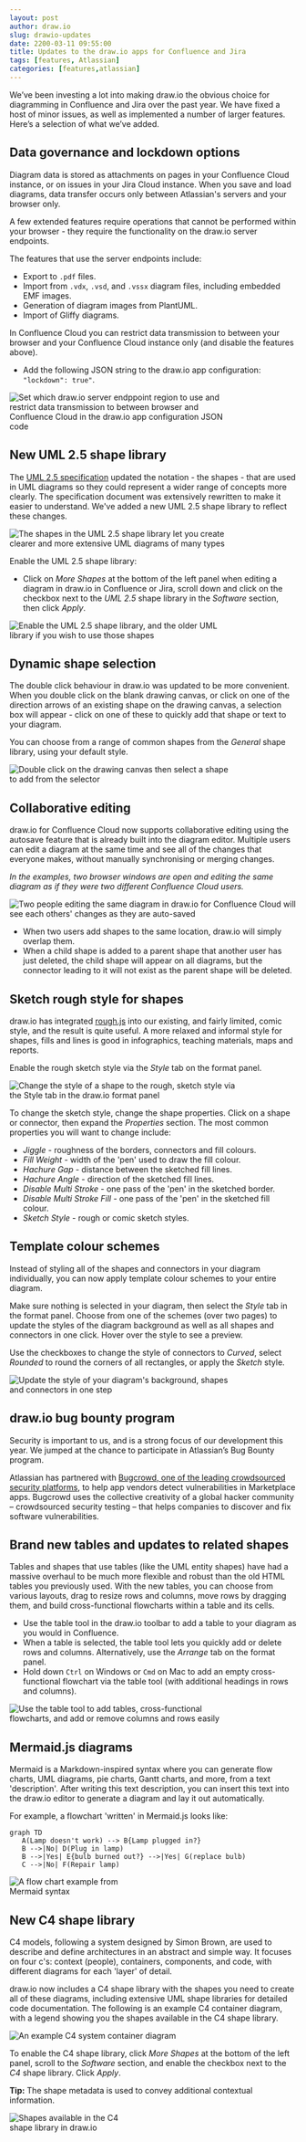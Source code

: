 ```yaml
---
layout: post
author: draw.io
slug: drawio-updates
date: 2200-03-11 09:55:00
title: Updates to the draw.io apps for Confluence and Jira
tags: [features, Atlassian]
categories: [features,atlassian]
---
```


We’ve been investing a lot into making draw.io the obvious choice for diagramming in Confluence and Jira over the past year. We have fixed a host of minor issues, as well as implemented a number of larger features. Here’s a selection of what we’ve added.

## Data governance and lockdown options

Diagram data is stored as attachments on pages in your Confluence Cloud instance, or on issues in your Jira Cloud instance. When you save and load diagrams, data transfer occurs only between Atlassian's servers and your browser only. 

A few extended features require operations that cannot be performed within your browser - they require the functionality on the draw.io server endpoints. 

The features that use the server endpoints include:

* Export to ``.pdf`` files.
* Import from ``.vdx``, ``.vsd``, and ``.vssx`` diagram files, including embedded EMF images.
* Generation of diagram images from PlantUML.
* Import of Gliffy diagrams.

In Confluence Cloud you can restrict data transmission to between your browser and your Confluence Cloud instance only (and disable the features above). 
* Add the following JSON string to the draw.io app configuration: ``"lockdown": true"``.

<img src="/assets/img/blog/confluence-cloud-data-governance-lockdown-configuration.png" style="width=100%;max-width:400px;height:auto;" alt="Set which draw.io server endppoint region to use and restrict data transmission to between browser and Confluence Cloud in the draw.io app configuration JSON code">

## New UML 2.5 shape library

The [UML 2.5 specification](https://www.omg.org/spec/UML/2.5/About-UML/) updated the notation - the shapes - that are used in UML diagrams so they could represent a wider range of concepts more clearly. The specification document was extensively rewritten to make it easier to understand. We've added a new UML 2.5 shape library to reflect these changes. 

<img src="/assets/img/blog/uml-2-5-shape-library.png" style="width=100%;max-width:400px;height:auto;" alt="The shapes in the UML 2.5 shape library let you create clearer and more extensive UML diagrams of many types">

Enable the UML 2.5 shape library:
* Click on _More Shapes_ at the bottom of the left panel when editing a diagram in draw.io in Confluence or Jira, scroll down and click on the checkbox next to the _UML 2.5_ shape library in the _Software_ section, then click _Apply_. 

<img src="/assets/img/blog/uml-2-5-shape-library-enable.png" style="width=100%;max-width:400px;height:auto;" alt="Enable the UML 2.5 shape library, and the older UML library if you wish to use those shapes">

## Dynamic shape selection

The double click behaviour in draw.io was updated to be more convenient. When you double click on the blank drawing canvas, or click on one of the direction arrows of an existing shape on the drawing canvas, a selection box will appear - click on one of these to quickly add that shape or text to your diagram.

You can choose from a range of common shapes from the _General_ shape library, using your default style.

<img src="/assets/img/blog/confluence-cloud-shape-selection.gif" style="width=100%;max-width:400px;height:auto;" alt="Double click on the drawing canvas then select a shape to add from the selector">

## Collaborative editing

draw.io for Confluence Cloud now supports collaborative editing using the autosave feature that is already built into the diagram editor. Multiple users can edit a diagram at the same time and see all of the changes that everyone makes, without manually synchronising or merging changes. 

_In the examples, two browser windows are open and editing the same diagram as if they were two different Confluence Cloud users._

<img src="/assets/img/blog/confluence-cloud-collaborative-editing.gif" style="max-width:100%;height:auto;" alt="Two people editing the same diagram in draw.io for Confluence Cloud will see each others' changes as they are auto-saved">

* When two users add shapes to the same location, draw.io will simply overlap them. 
* When a child shape is added to a parent shape that another user has just deleted, the child shape will appear on all diagrams, but the connector leading to it will not exist as the parent shape will be deleted.

## Sketch rough style for shapes

draw.io has integrated [rough.js](https://roughjs.com/) into our existing, and fairly limited, comic style, and the result is quite useful. A more relaxed and informal style for shapes, fills and lines is good in infographics, teaching materials, maps and reports. 

Enable the rough sketch style via the _Style_ tab on the format panel. 

<img src="/assets/img/blog/confluence-cloud-sketch-style.png" style="width=100%;max-width:400px;height:auto;" alt="Change the style of a shape to the rough, sketch style via the Style tab in the draw.io format panel">

To change the sketch style, change the shape properties. Click on a shape or connector, then expand the _Properties_ section. The most common properties you will want to change include:

* _Jiggle_ - roughness of the borders, connectors and fill colours.
* _Fill Weight_ - width of the 'pen' used to draw the fill colour.
* _Hachure Gap_ - distance between the sketched fill lines.
* _Hachure Angle_ - direction of the sketched fill lines.
* _Disable Multi Stroke_ - one pass of the 'pen' in the sketched border.
* _Disable Multi Stroke Fill_ - one pass of the 'pen' in the sketched fill colour.
* _Sketch Style_ - rough or comic sketch styles.

## Template colour schemes

Instead of styling all of the shapes and connectors in your diagram individually, you can now apply template colour schemes to your entire diagram. 

Make sure nothing is selected in your diagram, then select the _Style_ tab in the format panel. Choose from one of the schemes (over two pages) to update the styles of the diagram background as well as all shapes and connectors in one click. Hover over the style to see a preview. 

Use the checkboxes to change the style of connectors to _Curved_, select _Rounded_ to round the corners of all rectangles, or apply the _Sketch_ style.

<img src="/assets/img/blog/diagram-style-templates.png" style="width=100%;max-width:400px;height:auto;" alt="Update the style of your diagram's background, shapes and connectors in one step">

## draw.io bug bounty program

Security is important to us, and is a strong focus of our development this year. We jumped at the chance to participate in Atlassian’s Bug Bounty program. 

Atlassian has partnered with [Bugcrowd, one of the leading crowdsourced security platforms](https://www.bugcrowd.com/products/bug-bounty/), to help app vendors detect vulnerabilities in Marketplace apps. Bugcrowd uses the collective creativity of a global hacker community – crowdsourced security testing – that helps companies to discover and fix software vulnerabilities.

## Brand new tables and updates to related shapes

Tables and shapes that use tables (like the UML entity shapes) have had a massive overhaul to be much more flexible and robust than the old HTML tables you previously used. With the new tables, you can choose from various layouts, drag to resize rows and columns, move rows by dragging them, and build cross-functional flowcharts within a table and its cells.

* Use the table tool in the draw.io toolbar to add a table to your diagram as you would in Confluence. 
* When a table is selected, the table tool lets you quickly add or delete rows and columns. Alternatively, use the _Arrange_ tab on the format panel. 
* Hold down ``Ctrl`` on Windows or ``Cmd`` on Mac to add an empty cross-functional flowchart via the table tool (with additional headings in rows and columns).

<img src="/assets/img/blog/confluence-cloud-table-tool.gif" style="width=100%;max-width:400px;height:auto;" alt="Use the table tool to add tables, cross-functional flowcharts, and add or remove columns and rows easily">

## Mermaid.js diagrams

Mermaid is a Markdown-inspired syntax where you can generate flow charts, UML diagrams, pie charts, Gantt charts, and more, from a text 'description'. After writing this text description, you can insert this text into the draw.io editor to generate a diagram and lay it out automatically.

For example, a flowchart 'written' in Mermaid.js looks like: 

```
graph TD
   A(Lamp doesn't work) --> B{Lamp plugged in?}
   B -->|No| D(Plug in lamp)
   B -->|Yes| E{bulb burned out?} -->|Yes| G(replace bulb)
   C -->|No| F(Repair lamp)
```
<img src="/assets/img/blog/mermaid-broken-lamp.png" style="width=100%;max-width:200px;height:auto;" alt="A flow chart example from Mermaid syntax">

## New C4 shape library

C4 models, following a system designed by Simon Brown, are used to describe and define architectures in an abstract and simple way. It focuses on four c's: context (people), containers, components, and code, with different diagrams for each 'layer' of detail.

draw.io now includes a C4 shape library with the shapes you need to create all of these diagrams, including extensive UML shape libraries for detailed code documentation. The following is an example C4 container diagram, with a legend showing you the shapes available in the C4 shape library.

<img src="/assets/img/blog/c4-container.png" style="width=100%;max-width:400px;height:auto;" alt="An example C4 system container diagram">

To enable the C4 shape library, click _More Shapes_ at the bottom of the left panel, scroll to the _Software_ section, and enable the checkbox next to the _C4_ shape library. Click _Apply_. 

**Tip:** The shape metadata is used to convey additional contextual information.

<img src="/assets/img/blog/c4-hover-metadata.png" style="width=100%;max-width:200px;height:auto;" alt="Shapes available in the C4 shape library in draw.io">
